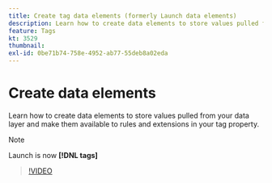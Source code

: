 ```yaml
---
title: Create tag data elements (formerly Launch data elements)
description: Learn how to create data elements to store values pulled from your data layer and make them available to rules and extensions in your tag property.
feature: Tags
kt: 3529
thumbnail:
exl-id: 0be71b74-758e-4952-ab77-55deb8a02eda
---
```

# Create data elements

Learn how to create data elements to store values pulled from your data layer and make them available to rules and extensions in your tag property.

>[!NOTE]
>
> Launch is now **[!DNL tags]**

>[!VIDEO](https://video.tv.adobe.com/v/28733/?quality=12&learn=on)
